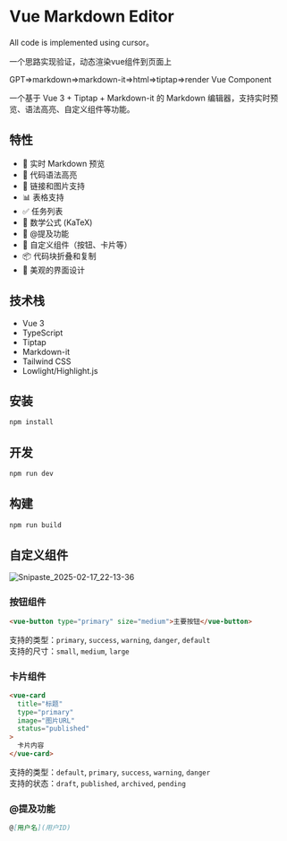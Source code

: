 # Vue Markdown Editor

All code is implemented using cursor。

一个思路实现验证，动态渲染vue组件到页面上

GPT=>markdown=>markdown-it=>html=>tiptap=>render Vue Component

一个基于 Vue 3 + Tiptap + Markdown-it 的 Markdown 编辑器，支持实时预览、语法高亮、自定义组件等功能。

## 特性

- 📝 实时 Markdown 预览
- 🎨 代码语法高亮
- 🔗 链接和图片支持
- 📊 表格支持
- ✅ 任务列表
- 🔢 数学公式 (KaTeX)
- 👥 @提及功能
- 🎯 自定义组件（按钮、卡片等）
- 📦 代码块折叠和复制
- 🎨 美观的界面设计

## 技术栈

- Vue 3
- TypeScript
- Tiptap
- Markdown-it
- Tailwind CSS
- Lowlight/Highlight.js

## 安装

```bash
npm install
```

## 开发

```bash
npm run dev
```

## 构建

```bash
npm run build
```

## 自定义组件

![Snipaste_2025-02-17_22-13-36](.\static\Snipaste_2025-02-17_22-13-36.png)

### 按钮组件
```markdown
<vue-button type="primary" size="medium">主要按钮</vue-button>
```

支持的类型：`primary`, `success`, `warning`, `danger`, `default`  
支持的尺寸：`small`, `medium`, `large`

### 卡片组件
```markdown
<vue-card 
  title="标题" 
  type="primary" 
  image="图片URL" 
  status="published"
>
  卡片内容
</vue-card>
```

支持的类型：`default`, `primary`, `success`, `warning`, `danger`  
支持的状态：`draft`, `published`, `archived`, `pending`

### @提及功能
```markdown
@[用户名](用户ID)
```

